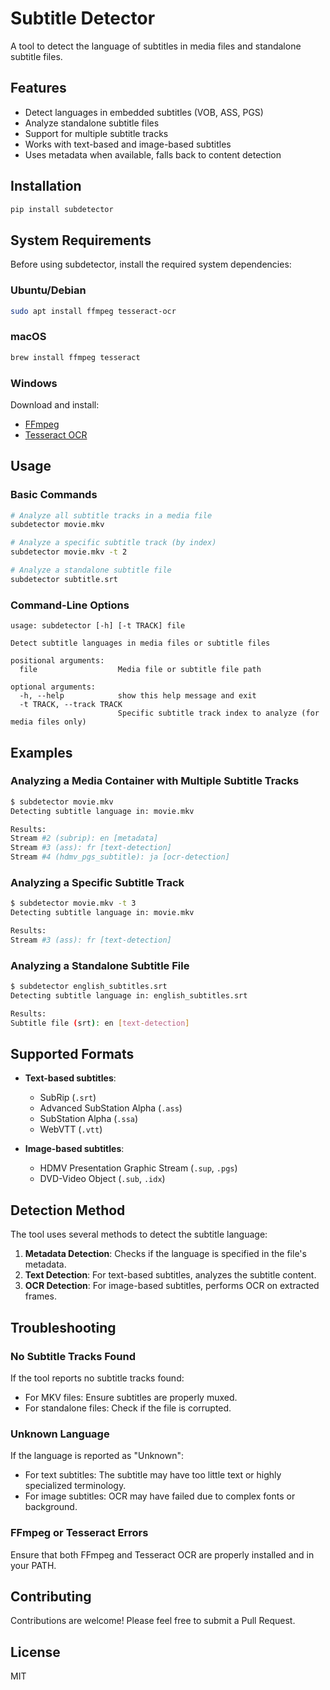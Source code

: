 # Subtitle Detector

A tool to detect the language of subtitles in media files and standalone subtitle files.

## Features

- Detect languages in embedded subtitles (VOB, ASS, PGS)
- Analyze standalone subtitle files
- Support for multiple subtitle tracks
- Works with text-based and image-based subtitles
- Uses metadata when available, falls back to content detection

## Installation

```bash
pip install subdetector
```

## System Requirements

Before using subdetector, install the required system dependencies:

### Ubuntu/Debian
```bash
sudo apt install ffmpeg tesseract-ocr
```

### macOS
```bash
brew install ffmpeg tesseract
```

### Windows
Download and install:
- [FFmpeg](https://ffmpeg.org/download.html)
- [Tesseract OCR](https://github.com/UB-Mannheim/tesseract/wiki)

## Usage

### Basic Commands

```bash
# Analyze all subtitle tracks in a media file
subdetector movie.mkv

# Analyze a specific subtitle track (by index)
subdetector movie.mkv -t 2

# Analyze a standalone subtitle file
subdetector subtitle.srt
```

### Command-Line Options

```
usage: subdetector [-h] [-t TRACK] file

Detect subtitle languages in media files or subtitle files

positional arguments:
  file                  Media file or subtitle file path

optional arguments:
  -h, --help            show this help message and exit
  -t TRACK, --track TRACK
                        Specific subtitle track index to analyze (for media files only)
```

## Examples

### Analyzing a Media Container with Multiple Subtitle Tracks

```bash
$ subdetector movie.mkv
Detecting subtitle language in: movie.mkv

Results:
Stream #2 (subrip): en [metadata]
Stream #3 (ass): fr [text-detection]
Stream #4 (hdmv_pgs_subtitle): ja [ocr-detection]
```

### Analyzing a Specific Subtitle Track

```bash
$ subdetector movie.mkv -t 3
Detecting subtitle language in: movie.mkv

Results:
Stream #3 (ass): fr [text-detection]
```

### Analyzing a Standalone Subtitle File

```bash
$ subdetector english_subtitles.srt
Detecting subtitle language in: english_subtitles.srt

Results:
Subtitle file (srt): en [text-detection]
```

## Supported Formats

- **Text-based subtitles**:
  - SubRip (`.srt`)
  - Advanced SubStation Alpha (`.ass`)
  - SubStation Alpha (`.ssa`)
  - WebVTT (`.vtt`)

- **Image-based subtitles**:
  - HDMV Presentation Graphic Stream (`.sup`, `.pgs`)
  - DVD-Video Object (`.sub`, `.idx`)

## Detection Method

The tool uses several methods to detect the subtitle language:

1. **Metadata Detection**: Checks if the language is specified in the file's metadata.
2. **Text Detection**: For text-based subtitles, analyzes the subtitle content.
3. **OCR Detection**: For image-based subtitles, performs OCR on extracted frames.

## Troubleshooting

### No Subtitle Tracks Found

If the tool reports no subtitle tracks found:
- For MKV files: Ensure subtitles are properly muxed.
- For standalone files: Check if the file is corrupted.

### Unknown Language

If the language is reported as "Unknown":
- For text subtitles: The subtitle may have too little text or highly specialized terminology.
- For image subtitles: OCR may have failed due to complex fonts or background.

### FFmpeg or Tesseract Errors

Ensure that both FFmpeg and Tesseract OCR are properly installed and in your PATH.

## Contributing

Contributions are welcome! Please feel free to submit a Pull Request.

## License

MIT